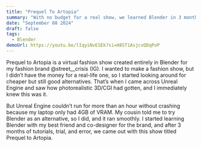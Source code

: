 ```yaml
---
title: "Prequel To Artopia"
summary: "With no budget for a real show, we learned Blender in 3 months and created our first virtual fashion show; Prequel to Artopia, for our brand @street__crisis."
date: "September 08 2024"
draft: false
tags:
  - Blender
demoUrl: https://youtu.be/lIqyiNvESEk?si=H8ST1AsjcxQDqPoP
---
```


Prequel to Artopia is a virtual fashion show created entirely in Blender for my fashion brand @street\_\_crisis (IG). I wanted to make a fashion show, but I didn’t have the money for a real-life one, so I started looking around for cheaper but still good alternatives. That’s when I came across Unreal Engine and saw how photorealistic 3D/CGI had gotten, and I immediately knew this was it.

But Unreal Engine couldn’t run for more than an hour without crashing because my laptop only had 4GB of VRAM. My cousin told me to try Blender as an alternative, so I did, and it ran smoothly. I started learning Blender with my best friend and co-designer for the brand, and after 3 months of tutorials, trial, and error, we came out with this show titled Prequel to Artopia.
